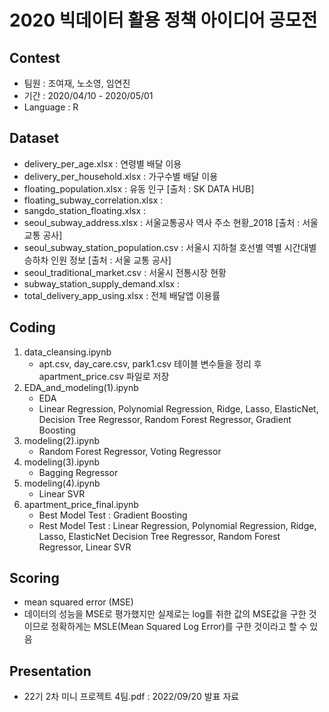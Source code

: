 # 2020 빅데이터 활용 정책 아이디어 공모전

## Contest
- 팀원 : 조여재, 노소영, 임연진
- 기간 : 2020/04/10 - 2020/05/01
- Language : R

## Dataset
- delivery_per_age.xlsx : 연령별 배달 이용
- delivery_per_household.xlsx : 가구수별 배달 이용
- floating_population.xlsx : 유동 인구 [출처 : SK DATA HUB]
- floating_subway_correlation.xlsx : 
- sangdo_station_floating.xlsx : 
- seoul_subway_address.xlsx : 서울교통공사 역사 주소 현황_2018 [출처 : 서울 교통 공사]
- seoul_subway_station_population.csv : 서울시 지하철 호선별 역별 시간대별 승하차 인원 정보 [출처 : 서울 교통 공사]
- seoul_traditional_market.csv : 서울시 전통시장 현황
- subway_station_supply_demand.xlsx : 
- total_delivery_app_using.xlsx : 전체 배달앱 이용률

## Coding
1. data_cleansing.ipynb
   - apt.csv, day_care.csv, park1.csv 테이블 변수들을 정리 후 apartment_price.csv 파일로 저장 
2. EDA_and_modeling(1).ipynb 
   - EDA
   - Linear Regression, Polynomial Regression, Ridge, Lasso, ElasticNet, 
     Decision Tree Regressor, Random Forest Regressor, Gradient Boosting
3. modeling(2).ipynb
   - Random Forest Regressor, Voting Regressor
4. modeling(3).ipynb
   - Bagging Regressor
5. modeling(4).ipynb
   - Linear SVR
6. apartment_price_final.ipynb
   - Best Model Test : Gradient Boosting
   - Rest Model Test : Linear Regression, Polynomial Regression, Ridge, Lasso, ElasticNet
                       Decision Tree Regressor, Random Forest Regressor, Linear SVR
                       
## Scoring
- mean squared error (MSE)
- 데이터의 성능을 MSE로 평가했지만 실제로는 log를 취한 값의 MSE값을 구한 것이므로 정확하게는 MSLE(Mean Squared Log Error)를 구한 것이라고 할 수 있음 

## Presentation
- 22기 2차 미니 프로젝트 4팀.pdf : 2022/09/20 발표 자료
